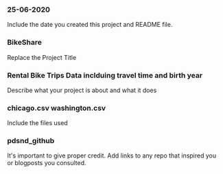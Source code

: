 ### 25-06-2020
Include the date you created this project and README file.

### BikeShare
Replace the Project Title

### Rental Bike Trips Data inclduing travel time and birth year
Describe what your project is about and what it does

### chicago.csv washington.csv
Include the files used

### pdsnd_github
It's important to give proper credit. Add links to any repo that inspired you or blogposts you consulted.


